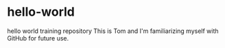 # hello-world
hello world training repository
This is Tom and I'm familiarizing myself with GitHub for future use. 
